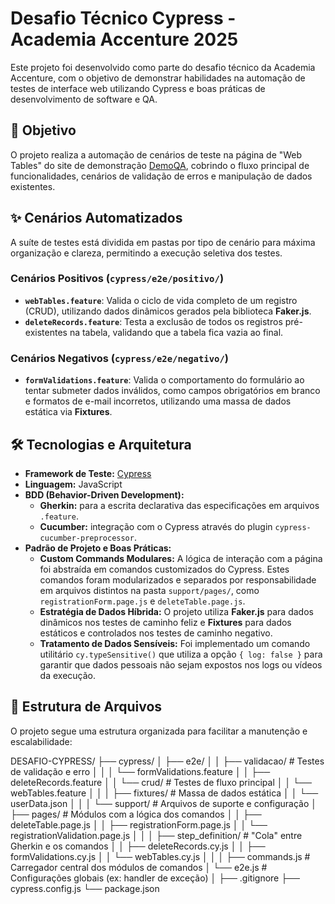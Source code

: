 # Desafio Técnico Cypress - Academia Accenture 2025

Este projeto foi desenvolvido como parte do desafio técnico da Academia Accenture, com o objetivo de demonstrar habilidades na automação de testes de interface web utilizando Cypress e boas práticas de desenvolvimento de software e QA.

## 🎯 Objetivo

O projeto realiza a automação de cenários de teste na página de "Web Tables" do site de demonstração [DemoQA](https://demoqa.com/webtables), cobrindo o fluxo principal de funcionalidades, cenários de validação de erros e manipulação de dados existentes.

## ✨ Cenários Automatizados

A suíte de testes está dividida em pastas por tipo de cenário para máxima organização e clareza, permitindo a execução seletiva dos testes.

### Cenários Positivos (`cypress/e2e/positivo/`)
* **`webTables.feature`**: Valida o ciclo de vida completo de um registro (CRUD), utilizando dados dinâmicos gerados pela biblioteca **Faker.js**.
* **`deleteRecords.feature`**: Testa a exclusão de todos os registros pré-existentes na tabela, validando que a tabela fica vazia ao final.

### Cenários Negativos (`cypress/e2e/negativo/`)
* **`formValidations.feature`**: Valida o comportamento do formulário ao tentar submeter dados inválidos, como campos obrigatórios em branco e formatos de e-mail incorretos, utilizando uma massa de dados estática via **Fixtures**.

## 🛠️ Tecnologias e Arquitetura

* **Framework de Teste:** [Cypress](https://www.cypress.io/)
* **Linguagem:** JavaScript
* **BDD (Behavior-Driven Development):**
    * **Gherkin:** para a escrita declarativa das especificações em arquivos `.feature`.
    * **Cucumber:** integração com o Cypress através do plugin `cypress-cucumber-preprocessor`.
* **Padrão de Projeto e Boas Práticas:**
    * **Custom Commands Modulares:** A lógica de interação com a página foi abstraída em comandos customizados do Cypress. Estes comandos foram modularizados e separados por responsabilidade em arquivos distintos na pasta `support/pages/`, como `registrationForm.page.js` e `deleteTable.page.js`.
    * **Estratégia de Dados Híbrida:** O projeto utiliza **Faker.js** para dados dinâmicos nos testes de caminho feliz e **Fixtures** para dados estáticos e controlados nos testes de caminho negativo.
    * **Tratamento de Dados Sensíveis:** Foi implementado um comando utilitário `cy.typeSensitive()` que utiliza a opção `{ log: false }` para garantir que dados pessoais não sejam expostos nos logs ou vídeos da execução.

## 🌳 Estrutura de Arquivos

O projeto segue uma estrutura organizada para facilitar a manutenção e escalabilidade:

DESAFIO-CYPRESS/
├── cypress/
│   ├── e2e/
│   │   ├── validacao/           # Testes de validação e erro
│   │   │   └── formValidations.feature
│   │       ├── deleteRecords.feature
│   │   └── crud/                # Testes de fluxo principal
│   │       └── webTables.feature
│   │
│   ├── fixtures/                # Massa de dados estática
│   │   └── userData.json
│   │
│   └── support/                 # Arquivos de suporte e configuração
│       ├── pages/               # Módulos com a lógica dos comandos
│       │   ├── deleteTable.page.js
│       │   ├── registrationForm.page.js
│       │   └── registrationValidation.page.js
│       │
│       ├── step_definition/     # "Cola" entre Gherkin e os comandos
│       │   ├── deleteRecords.cy.js
│       │   ├── formValidations.cy.js
│       │   └── webTables.cy.js
│       │
│       ├── commands.js          # Carregador central dos módulos de comandos
│       └── e2e.js               # Configurações globais (ex: handler de exceção)
│
├── .gitignore
├── cypress.config.js
└── package.json